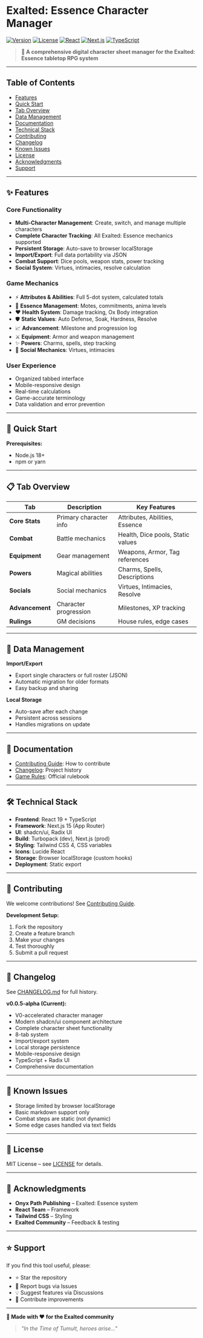 # Exalted: Essence Character Manager

[![Version](https://img.shields.io/badge/version-0.0.5--alpha-orange.svg)](https://github.com/AlexanderExter/exalted-charsheet/releases)
[![License](https://img.shields.io/badge/license-MIT-blue.svg)](LICENSE)
[![React](https://img.shields.io/badge/React-19.1.0-blue.svg)](https://reactjs.org/)
[![Next.js](https://img.shields.io/badge/Next.js-15.4.3-black.svg)](https://nextjs.org/)
[![TypeScript](https://img.shields.io/badge/TypeScript-5.0+-blue.svg)](https://www.typescriptlang.org/)

> **🎲 A comprehensive digital character sheet manager for the Exalted: Essence tabletop RPG system**

---

## Table of Contents

- [Features](#features)
- [Quick Start](#quick-start)
- [Tab Overview](#tab-overview)
- [Data Management](#data-management)
- [Documentation](#documentation)
- [Technical Stack](#technical-stack)
- [Contributing](#contributing)
- [Changelog](#changelog)
- [Known Issues](#known-issues)
- [License](#license)
- [Acknowledgments](#acknowledgments)
- [Support](#support)

---

## ✨ Features

### Core Functionality

- **Multi-Character Management**: Create, switch, and manage multiple characters
- **Complete Character Tracking**: All Exalted: Essence mechanics supported
- **Persistent Storage**: Auto-save to browser localStorage
- **Import/Export**: Full data portability via JSON
- **Combat Support**: Dice pools, weapon stats, power tracking
- **Social System**: Virtues, intimacies, resolve calculation

### Game Mechanics

- ⚡ **Attributes & Abilities**: Full 5-dot system, calculated totals
- 🔮 **Essence Management**: Motes, commitments, anima levels
- ❤️ **Health System**: Damage tracking, Ox Body integration
- 🛡️ **Static Values**: Auto Defense, Soak, Hardness, Resolve
- 📈 **Advancement**: Milestone and progression log
- ⚔️ **Equipment**: Armor and weapon management
- ✨ **Powers**: Charms, spells, step tracking
- 👥 **Social Mechanics**: Virtues, intimacies

### User Experience

- Organized tabbed interface
- Mobile-responsive design
- Real-time calculations
- Game-accurate terminology
- Data validation and error prevention

---

## 🚀 Quick Start

**Prerequisites:**

- Node.js 18+
- npm or yarn

---

## 📋 Tab Overview

| Tab             | Description            | Key Features                      |
| --------------- | ---------------------- | --------------------------------- |
| **Core Stats**  | Primary character info | Attributes, Abilities, Essence    |
| **Combat**      | Battle mechanics       | Health, Dice pools, Static values |
| **Equipment**   | Gear management        | Weapons, Armor, Tag references    |
| **Powers**      | Magical abilities      | Charms, Spells, Descriptions      |
| **Socials**     | Social mechanics       | Virtues, Intimacies, Resolve      |
| **Advancement** | Character progression  | Milestones, XP tracking           |
| **Rulings**     | GM decisions           | House rules, edge cases           |

---

## 💾 Data Management

**Import/Export**

- Export single characters or full roster (JSON)
- Automatic migration for older formats
- Easy backup and sharing

**Local Storage**

- Auto-save after each change
- Persistent across sessions
- Handles migrations on update

---

## 📖 Documentation

- [Contributing Guide](CONTRIBUTING.md): How to contribute
- [Changelog](CHANGELOG.md): Project history
- [Game Rules](https://www.drivethrurpg.com/product/162759/Exalted-Essence): Official rulebook

---

## 🛠️ Technical Stack

- **Frontend**: React 19 + TypeScript
- **Framework**: Next.js 15 (App Router)
- **UI**: shadcn/ui, Radix UI
- **Build**: Turbopack (dev), Next.js (prod)
- **Styling**: Tailwind CSS 4, CSS variables
- **Icons**: Lucide React
- **Storage**: Browser localStorage (custom hooks)
- **Deployment**: Static export

---

## 🤝 Contributing

We welcome contributions! See [Contributing Guide](CONTRIBUTING.md).

**Development Setup:**

1. Fork the repository
2. Create a feature branch
3. Make your changes
4. Test thoroughly
5. Submit a pull request

---

## 📝 Changelog

See [CHANGELOG.md](CHANGELOG.md) for full history.

**v0.0.5-alpha (Current):**

- V0-accelerated character manager
- Modern shadcn/ui component architecture
- Complete character sheet functionality
- 8-tab system
- Import/export system
- Local storage persistence
- Mobile-responsive design
- TypeScript + Radix UI
- Comprehensive documentation

---

## 🐛 Known Issues

- Storage limited by browser localStorage
- Basic markdown support only
- Combat steps are static (not dynamic)
- Some edge cases handled via text fields

---

## 📄 License

MIT License – see [LICENSE](LICENSE) for details.

---

## 🙏 Acknowledgments

- **Onyx Path Publishing** – Exalted: Essence system
- **React Team** – Framework
- **Tailwind CSS** – Styling
- **Exalted Community** – Feedback & testing

---

## ⭐ Support

If you find this tool useful, please:

- ⭐ Star the repository
- 🐛 Report bugs via Issues
- 💡 Suggest features via Discussions
- 🤝 Contribute improvements

---

**🎲 Made with ❤️ for the Exalted community**

> _"In the Time of Tumult, heroes arise..."_
